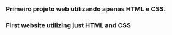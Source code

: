 ### Primeiro projeto web utilizando apenas HTML e CSS.
### First website utilizing just HTML and CSS